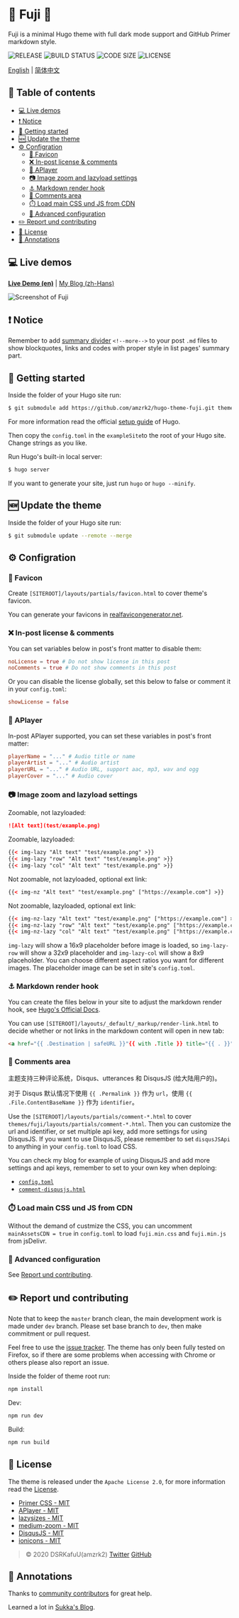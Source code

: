 # 🍥 Fuji 🍥

Fuji is a minimal Hugo theme with full dark mode support and GitHub Primer markdown style.

![RELEASE](https://img.shields.io/github/v/release/amzrk2/hugo-theme-fuji?style=flat-square) ![BUILD STATUS](https://img.shields.io/github/workflow/status/amzrk2/hugo-theme-fuji/Build%20Test?style=flat-square) ![CODE SIZE](https://img.shields.io/github/languages/code-size/amzrk2/hugo-theme-fuji?style=flat-square) ![LICENSE](https://img.shields.io/github/license/amzrk2/hugo-theme-fuji?style=flat-square)

[English](https://github.com/amzrk2/hugo-theme-fuji#readme) | [简体中文](https://github.com/amzrk2/hugo-theme-fuji/blob/master/README_CN.md)

## 📑 Table of contents

- [💻 Live demos](#live-demos)
- [❗ Notice](#notice)
- [🐣 Getting started](#getting-started)
- [🆕 Update the theme](#update-the-theme)
- [⚙️ Configration](#configration)
  - [🎨 Favicon](#favicon)
  - [❌ In-post license & comments](#in-post-license--comments)
  - [🎵 APlayer](#aplayer)
  - [📷 Image zoom and lazyload settings](#image-zoom-and-lazyload-settings)
  - [⚓ Markdown render hook](#markdown-render-hook)
  - [📨 Comments area](#comments-area)
  - [⏱️ Load main CSS und JS from CDN](#load-main-css-und-js-from-cdn)
  - [🔧 Advanced configuration](#advanced-configuration)
- [✏️ Report und contributing](#report-und-contributing)
- [📝 License](#license)
- [🤝 Annotations](#annotations)

## 💻 Live demos

[**Live Demo (en)**](https://themes.gohugo.io/theme/hugo-theme-fuji/) | [My Blog (zh-Hans)](https://blog.amzrk2.cc/)

![Screenshot of Fuji](https://raw.githubusercontent.com/amzrk2/hugo-theme-fuji/master/images/screenshot.png)

## ❗ Notice

Remember to add [summary divider](https://gohugo.io/content-management/summaries/#manual-summary-splitting) `<!--more-->` to your post `.md` files to show blockquotes, links and codes with proper style in list pages' summary part.

## 🐣 Getting started

Inside the folder of your Hugo site run:

```bash
$ git submodule add https://github.com/amzrk2/hugo-theme-fuji.git themes/fuji
```

For more information read the official [setup guide](https://gohugo.io/overview/installing/) of Hugo.

Then copy the `config.toml` in the `exampleSite`to the root of your Hugo site. Change strings as you like.

Run Hugo's built-in local server:

```bash
$ hugo server
```

If you want to generate your site, just run `hugo` or `hugo --minify`.

## 🆕 Update the theme

Inside the folder of your Hugo site run:

```bash
$ git submodule update --remote --merge
```

## ⚙️ Configration

### 🎨 Favicon

Create `[SITEROOT]/layouts/partials/favicon.html` to cover theme's favicon.

You can generate your favicons in [realfavicongenerator.net](https://realfavicongenerator.net/).

### ❌ In-post license & comments

You can set variables below in post's front matter to disable them:

```toml
noLicense = true # Do not show license in this post
noComments = true # Do not show comments in this post
```

Or you can disable the license globally, set this below to false or comment it in your `config.toml`:

```toml
showLicense = false
```

### 🎵 APlayer

In-post APlayer supported, you can set these variables in post's front matter:

```toml
playerName = "..." # Audio title or name
playerArtist = "..." # Audio artist
playerURL = "..." # Audio URL, support aac, mp3, wav and ogg
playerCover = "..." # Audio cover
```

### 📷 Image zoom and lazyload settings

Zoomable, not lazyloaded:

```markdown
![Alt text](test/example.png)
```

Zoomable, lazyloaded:

```html
{{< img-lazy "Alt text" "test/example.png" >}}
{{< img-lazy "row" "Alt text" "test/example.png" >}}
{{< img-lazy "col" "Alt text" "test/example.png" >}}
```

Not zoomable, not lazyloaded, optional ext link:

```html
{{< img-nz "Alt text" "test/example.png" ["https://example.com"] >}}
```

Not zoomable, lazyloaded, optional ext link:

```html
{{< img-nz-lazy "Alt text" "test/example.png" ["https://example.com"] >}}
{{< img-nz-lazy "row" "Alt text" "test/example.png" ["https://example.com"] >}}
{{< img-nz-lazy "col" "Alt text" "test/example.png" ["https://example.com"] >}}
```

`img-lazy` will show a 16x9 placeholder before image is loaded, so `img-lazy-row` will show a 32x9 placeholder and `img-lazy-col` will show a 8x9 placeholder. You can choose different aspect ratios you want for different images. The placeholder image can be set in site's `config.toml`.

### ⚓ Markdown render hook

You can create the files below in your site to adjust the markdown render hook, see [Hugo's Official Docs](https://gohugo.io/getting-started/configuration-markup#markdown-render-hooks).

You can use `[SITEROOT]/layouts/_default/_markup/render-link.html` to decide whether or not links in the markdown content will open in new tab:

```html
<a href="{{ .Destination | safeURL }}"{{ with .Title }} title="{{ . }}"{{ end }}{{ if strings.HasPrefix .Destination "http" }} target="_blank"{{ end }}>{{ .Text | safeHTML }}</a>
```

### 📨 Comments area

主题支持三种评论系统，Disqus、utterances 和 DisqusJS (给大陆用户的)。

对于 Disqus 默认情况下使用 `{{ .Permalink }}` 作为 `url`，使用 `{{ .File.ContentBaseName }}` 作为 `identifier`。

Use the `[SITEROOT]/layouts/partials/comment-*.html` to cover `themes/fuji/layouts/partials/comment-*.html`. Then you can customize the url and identifier, or set multiple api key, add more settings for using DisqusJS. If you want to use DisqusJS, please remember to set `disqusJSApi` to anything in your `config.toml` to load CSS.

You can check my blog for example of using DisqusJS and add more settings and api keys, remember to set to your own key when deploing:

- [`config.toml`]()
- [`comment-disqusjs.html`]()

### ⏱️ Load main CSS und JS from CDN

Without the demand of custmize the CSS, you can uncomment `mainAssetsCDN = true` in `config.toml` to load `fuji.min.css` and `fuji.min.js` from jsDelivr.

### 🔧 Advanced configuration

See [Report und contributing](#report-und-contributing).

## ✏️ Report und contributing

Note that to keep the `master` branch clean, the main development work is made under `dev` branch. Please set base branch to `dev`, then make commitment or pull request.

Feel free to use the [issue tracker](https://github.com/amzrk2/hugo-theme-fuji/issues). The theme has only been fully tested on Firefox, so if there are some problems when accessing with Chrome or others please also report an issue.

Inside the folder of theme root run:

```bash
npm install
```

Dev:

```bash
npm run dev
```

Build:

```bash
npm run build
```

## 📝 License

The theme is released under the ```Apache License 2.0```, for more information read the [License](https://github.com/amzrk2/hugo-theme-fuji/blob/master/LICENSE).

- [Primer CSS - MIT](https://github.com/primer/css/blob/master/LICENSE)
- [APlayer - MIT](https://github.com/MoePlayer/APlayer/blob/master/LICENSE)
- [lazysizes - MIT](https://github.com/aFarkas/lazysizes/blob/gh-pages/LICENSE)
- [medium-zoom - MIT](https://github.com/francoischalifour/medium-zoom/blob/master/LICENSE)
- [DisqusJS - MIT](https://github.com/SukkaW/DisqusJS/blob/master/LICENSE)
- [ionicons - MIT](https://github.com/ionic-team/ionicons/blob/master/LICENSE)

> © 2020 DSRKafuU(amzrk2) [Twitter](https://twitter.com/amzrk2) [GitHub]()

## 🤝 Annotations

Thanks to [community contributors](https://github.com/amzrk2/hugo-theme-fuji/graphs/contributors) for great help.

Learned a lot in [Sukka's Blog](https://blog.skk.moe/).
